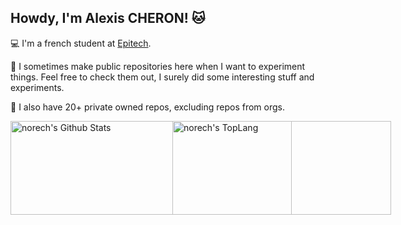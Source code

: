 ## Howdy, I'm Alexis CHERON! 🐱

💻 I'm a french student at [Epitech](https://www.epitech.eu).

🧪 I sometimes make public repositories here when I want to experiment things. Feel free to check them out, I surely did some interesting stuff and experiments.

📖 I also have 20+ private owned repos, excluding repos from orgs.

<div style="-webkit-column-count: 2; -moz-column-count: 2; column-count: 2;">
    <div style="display: inline-block; float: left;">
        <img width="450" height="150" img alt="norech's Github Stats" src="https://github-readme-stats.vercel.app/api?username=norech&theme=buefy&show_icons=true&include_all_commits=true&count_private=true&hide_border=true&hide=issues" class="responsive" />
    </div>
    <div style="display: inline-block; float: left;">
        <img width="350" height="150" alt="norech's TopLang" src="https://github-readme-stats.vercel.app/api/top-langs/?username=norech&theme=buefy&hide_border=true&layout=compact&count_private=true&exclude_repo=scaphandre-engine,CraftingPolicy" class="responsive"/>
    </div>
</div>
<br/>

